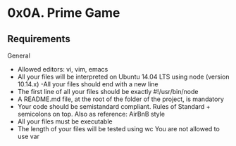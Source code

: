 # 0x0A. Prime Game

## Requirements
General
- Allowed editors: vi, vim, emacs
- All your files will be interpreted on Ubuntu 14.04 LTS using node (version 10.14.x)
-All your files should end with a new line
- The first line of all your files should be exactly #!/usr/bin/node
- A README.md file, at the root of the folder of the project, is mandatory
- Your code should be semistandard compliant. Rules of Standard + semicolons on top. Also as reference: AirBnB style
- All your files must be executable
- The length of your files will be tested using wc
You are not allowed to use var
